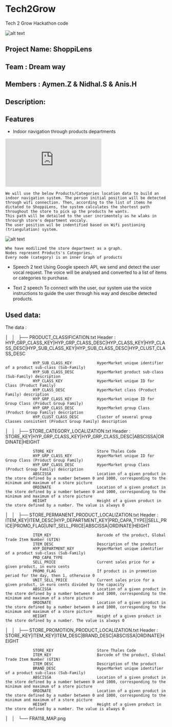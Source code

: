 # Tech2Grow
Tech 2 Grow Hackathon code

![alt text](http://res.cloudinary.com/ideation/image/upload/w_128,h_128/msw8en1atvrz1ytwrrrd.png)


## Project Name: ShoppiLens 
## Team : Dream way
## Members : Aymen.Z & Nidhal.S & Anis.H


## Description:



## Features

- Indoor navigation through products departments

![alt text](http://www.hostingpics.net/viewer.php?id=338596UntitledDiagram1.png)

	We will use the below Products/Categories location data to build an indoor navigation system. The person initial position will be detected through wifi connection. Then, according to the list of items he dictated to ShoppiLens, the system calculates the shortest path throughout the store to pick up the products he wants.
	This path will be detailed to the user incrimentely as he wlaks in throurgh store's department voccaly.
	The user position wil be indentified based on Wifi postioning (triangulation) system.



![alt text](http://oi68.tinypic.com/2rrnpg6.jpg)

	Whe have modilized the store department as a graph.
	Nodes represent Products's Categories.
	Every node (category) is an inner Graph of products 




- Speech 2 text
	Using Google speech API, we send and detect the user vocal request.
	The voice will be analysed and converted to a list of items or categories to purchase.


- Text 2 speech
	To connect with the user, our system use the voice instructions to guide the user through his way and descibe detected products.



## Used data:

The data : 


│   │   ├── PRODUCT_CLASSIFICATION.txt
                Header : HYP_GRP_CLASS_KEY|HYP_GRP_CLASS_DESC|HYP_CLASS_KEY|HYP_CLASS_DESC|HYP_SUB_CLASS_KEY|HYP_SUB_CLASS_DESC|HYP_CLUST_CLASS_DESC
		
				HYP_SUB_CLASS_KEY           HyperMarket unique identifier of a product sub-class (Sub-Family)
                HYP_SUB_CLASS_DESC          HyperMarket product sub-class (Sub-Family) description
                HYP_CLASS_KEY               HyperMarket unique ID for Class (Product Family)
                HYP_CLASS_DESC              HyperMarket class (Product Family) description
                HYP_GRP_CLASS_KEY           HyperMarket unique ID for Group Class (Product Group Family)
                HYP_GRP_CLASS_DESC          HyperMarket group Class (Product Group Family) description
                HYP_CLUST_CLASS_DESC        Cluster of several group Classes consistent (Product Group Family) description


│   │   ├── STORE_CATEGORY_LOCALIZATION.txt
                Header : STORE_KEY|HYP_GRP_CLASS_KEY|HYP_GRP_CLASS_DESC|ABSCISSA|ORDINATE|HEIGHT

                STORE_KEY             	    Store Thales Code
				HYP_GRP_CLASS_KEY	    	HyperMarket unique ID for Group Class (Product Group Family)
				HYP_GRP_CLASS_DESC	    	HyperMarket group Class (Product Group Family) description
				ABSCISSA					Location of a given product in the store defined by a number between 0 and 1000, corresponding to the minimum and maximum of a store picture 
				ORDINATE					Location of a given product in the store defined by a number between 0 and 1000, corresponding to the minimum and maximum of a store picture 
				HEIGHT						Height of a given product in the store defined by a number. The value is always 0


│   │   ├── STORE_PERMANENT_PRODUCT_LOCALIZATION.txt
                Header : ITEM_KEY|ITEM_DESC|HYP_DEPARTMENT_KEY|PRD_CAPA_TYPE||SELL_PRICE|PROMO_FLAG|UNIT_SELL_PRICE|ABSCISSA|ORDINATE|HEIGHT

				ITEM_KEY		    		Barcode of the product, Global Trade Item Number (GTIN)
				ITEM_DESC		    		Description of the product
				HYP_DEPARTMENT_KEY	    	HyperMarket unique identifier of a product sub-class (Sub-Family)
				PRD_CAPA_TYPE
				SELL_PRICE		    		Current sales price for a given product, in euro cents
				PROMO_FLAG		    		If product is in promotion period for the day, then 1, otherwise 0
				UNIT_SELL_PRICE		   	 	Current sales price for a given product, in euro cents divided by the capacity
				ABSCISSA		    		Location of a given product in the store defined by a number between 0 and 1000, corresponding to the minimum and maximum of a store picture 
				ORDINATE		    		Location of a given product in the store defined by a number between 0 and 1000, corresponding to the minimum and maximum of a store picture 
				HEIGHT			    		Height of a given product in the store defined by a number. The value is always 0


│   │   ├── STORE_PROMOTION_PRODUCT_LOCALIZATION.txt
                Header : STORE_KEY|ITEM_KEY|ITEM_DESC|BRAND_DESC|ABSCISSA|ORDINATE|HEIGHT

				STORE_KEY             	    Store Thales Code
				ITEM_KEY		    		Barcode of the product, Global Trade Item Number (GTIN)
				ITEM_DESC		    		Description of the product
				BRAND_DESC		    		HyperMarket unique identifier of a product sub-class (Sub-Family)
				ABSCISSA		    		Location of a given product in the store defined by a number between 0 and 1000, corresponding to the minimum and maximum of a store picture 
				ORDINATE		    		Location of a given product in the store defined by a number between 0 and 1000, corresponding to the minimum and maximum of a store picture 
				HEIGHT			    		Height of a given product in the store defined by a number. The value is always 0

		
│   │   └── FRA118_MAP.png